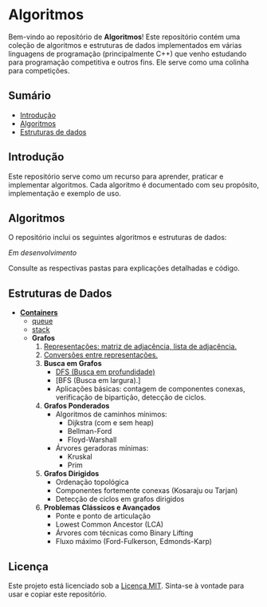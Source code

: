 # Algoritmos

Bem-vindo ao repositório de **Algoritmos**! Este repositório contém uma coleção de algoritmos e estruturas de dados implementados em várias linguagens de programação (principalmente C++) que venho estudando para programação competitiva e outros fins. Ele serve como uma colinha para competições.

## Sumário

- [Introdução](#introdução)
- [Algoritmos](#algoritmos)
- [Estruturas de dados](#estrutura-de-dados)

## Introdução

Este repositório serve como um recurso para aprender, praticar e implementar algoritmos. Cada algoritmo é documentado com seu propósito, implementação e exemplo de uso.

## Algoritmos

O repositório inclui os seguintes algoritmos e estruturas de dados:

_Em desenvolvimento_

Consulte as respectivas pastas para explicações detalhadas e código.
## Estruturas de Dados

- [**Containers**](data_structures/containers)
    - [queue](data_structures\queue.cpp)
    - [stack](data_structures\stack.cpp)
    - **Grafos**
        1. [Representações: matriz de adjacência, lista de adjacência.](data_structures\graph\representing.cpp)
        2. [Conversões entre representações.](data_structures\graph\conversoes.cpp)
        3. **Busca em Grafos**
            - [DFS (Busca em profundidade)](data_structures\graph\dfs.cpp)
            - [BFS (Busca em largura).]
            - Aplicações básicas: contagem de componentes conexas, verificação de bipartição, detecção de ciclos.
        4. **Grafos Ponderados**
            - Algoritmos de caminhos mínimos:
                - Dijkstra (com e sem heap)
                - Bellman-Ford
                - Floyd-Warshall
            - Árvores geradoras mínimas:
                - Kruskal
                - Prim
        5. **Grafos Dirigidos**
            - Ordenação topológica
            - Componentes fortemente conexas (Kosaraju ou Tarjan)
            - Detecção de ciclos em grafos dirigidos
        6. **Problemas Clássicos e Avançados**
            - Ponte e ponto de articulação
            - Lowest Common Ancestor (LCA)
            - Árvores com técnicas como Binary Lifting
            - Fluxo máximo (Ford-Fulkerson, Edmonds-Karp)


## Licença

Este projeto está licenciado sob a [Licença MIT](LICENSE). Sinta-se à vontade para usar e copiar este repositório.
